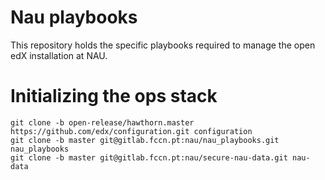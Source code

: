 Nau playbooks
=============

This repository holds the specific playbooks required to manage the open edX installation at NAU.


Initializing the ops stack
==========================

```
git clone -b open-release/hawthorn.master https://github.com/edx/configuration.git configuration
git clone -b master git@gitlab.fccn.pt:nau/nau_playbooks.git nau_playbooks
git clone -b master git@gitlab.fccn.pt:nau/secure-nau-data.git nau-data
```
